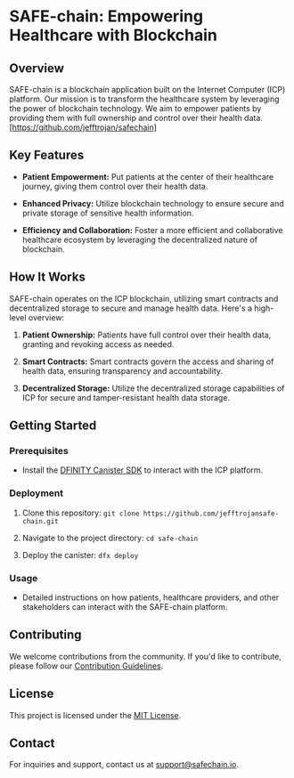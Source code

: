 # SAFE-chain: Empowering Healthcare with Blockchain

## Overview

SAFE-chain is a blockchain application built on the Internet Computer (ICP) platform. Our mission is to transform the healthcare system by leveraging the power of blockchain technology. We aim to empower patients by providing them with full ownership and control over their health data.
[https://github.com/jefftrojan/safechain]

## Key Features

- **Patient Empowerment:** Put patients at the center of their healthcare journey, giving them control over their health data.
  
- **Enhanced Privacy:** Utilize blockchain technology to ensure secure and private storage of sensitive health information.

- **Efficiency and Collaboration:** Foster a more efficient and collaborative healthcare ecosystem by leveraging the decentralized nature of blockchain.

## How It Works

SAFE-chain operates on the ICP blockchain, utilizing smart contracts and decentralized storage to secure and manage health data. Here's a high-level overview:

1. **Patient Ownership:** Patients have full control over their health data, granting and revoking access as needed.

2. **Smart Contracts:** Smart contracts govern the access and sharing of health data, ensuring transparency and accountability.

3. **Decentralized Storage:** Utilize the decentralized storage capabilities of ICP for secure and tamper-resistant health data storage.

## Getting Started

### Prerequisites

- Install the [DFINITY Canister SDK](https://sdk.dfinity.org/docs/download.html) to interact with the ICP platform.

### Deployment

1. Clone this repository: `git clone https://github.com/jefftrojansafe-chain.git`

2. Navigate to the project directory: `cd safe-chain`

3. Deploy the canister: `dfx deploy`

### Usage

- Detailed instructions on how patients, healthcare providers, and other stakeholders can interact with the SAFE-chain platform.

## Contributing

We welcome contributions from the community. If you'd like to contribute, please follow our [Contribution Guidelines](CONTRIBUTING.md).

## License

This project is licensed under the [MIT License](LICENSE).

## Contact

For inquiries and support, contact us at support@safechain.io.
